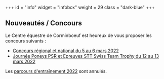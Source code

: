 +++
id = "info"
widget = "infobox"
weight = 29
class = "dark-blue"
+++
## Nouveautés / Concours

Le Centre équestre de Corminboeuf est heureux de vous proposer les concours suivants :

- [Concours régional et national du 5 au 6 mars 2022](/concours/2022/2022-03-05/)
- [Journée Poneys PSR et Epreuves STT Swiss Team Trophy du 12 au 13 mars 2022](/concours/2022/2022-03-12/)

Les [parcours d'entraînement 2022](/concours/2022/entrainements/) sont annulés.